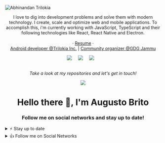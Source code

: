 ![Abhinandan Trilokia](https://github.com/augustobritodev/augustobritodev/blob/master/logo.png)

<p align="center">
I love to dig into development problems and solve them with modern technology. I create, scale and optimize web and mobile applications. To accomplish this, i'm currently working with JavaScript, TypeScript and their following technologies like React, React Native and Electron.
<br><br>
  · <a href="https://drive.google.com/file/d/1eRxlrHlz19RXMuzFSNEDq9_6h7qfDSyU/view?usp=sharing">Resume</a>
 · 
<br>
<a href="https://play.google.com/store/apps/dev?id=4898227705286580329">Android developer @Trilokia Inc.</a>
| <a href="https://gdg.community.dev/gdg-jammu/">Community organizer @GDG Jammu</a>
<br>
 <p align="center">
 <a href="https://twitter.com/imtrilokia"><img src="https://img.shields.io/twitter/follow/imtrilokia?style=social" /></a>&nbsp;&nbsp;&nbsp;&nbsp;
   <a href="https://www.linkedin.com/in/abhinandantrilokia/"><img src="https://img.shields.io/badge/-Abhinandan%20Trilokia-blue?style=flat-square&logo=Linkedin&logoColor=white&link=hhttps://www.linkedin.com/in/abhinandantrilokia/" /></a>&nbsp;&nbsp;&nbsp;&nbsp
   <a href="https://www.reddit.com/user/Trilokia"><img src="https://img.shields.io/reddit/user-karma/combined/trilokia?style=style=social" /></a>&nbsp;&nbsp;&nbsp;&nbsp;

<br>
<br>


<p align="center">
 <i>Take a look at my repositories and let's get in touch!</i>
<p  align="center">
<img src="https://visitor-badge.laobi.icu/badge?page_id=trilokia"/>       
</p>

</p>

</p>

<h1 align="center">Hello there 👋, I'm Augusto Brito</h1>
<h3 align="center">Follow me on social networks and stay up to date!</h3>

<details>
<summary>⚡️ Stay up to date</summary>
<br />

<p align="left">
	<a href="https://medium.com/@augustobritodev"><img src="https://img.shields.io/badge/Medium-12100E?style=for-the-badge&logo=medium&logoColor=white" alt="Medium"></a>
	<a href="https://dev.to/@augustobritodev"><img src="https://img.shields.io/badge/dev.to-0A0A0A?style=for-the-badge&logo=dev.to&logoColor=white" alt="Dev.to"></a>
</p>

</details>

<details>
<summary>👍 Follow me on Social Networks</summary>
<br />

<p align="left">
	<a href="https://www.linkedin.com/in/augustobritodev"><img src="https://img.shields.io/badge/LinkedIn-0077B5?style=for-the-badge&logo=linkedin&logoColor=white" alt="LinkedIn"></a>
	<a href="https://www.facebook.com/augustobritodev"><img src="https://img.shields.io/badge/Facebook-1877F2?style=for-the-badge&logo=facebook&logoColor=white" alt="Facebook"></a>
	<a href="https://www.youtube.com/channel/UCCssSl88215L0MQFeM221ag/videos?view_as=subscriber"><img src="https://img.shields.io/badge/YouTube-FF0000?style=for-the-badge&logo=youtube&logoColor=white" alt="YouTube"></a>
	<a href="https://www.twitter.com/augustobritodev"><img src="https://img.shields.io/badge/Twitter-1DA1F2?style=for-the-badge&logo=twitter&logoColor=white" alt="Twitter"></a>
		<a href="https://www.instagram.com/augustobritodev"><img src="https://img.shields.io/badge/Instagram-E4405F?style=for-the-badge&logo=instagram&logoColor=white" alt="Twitter"></a>
</p>

</details>



